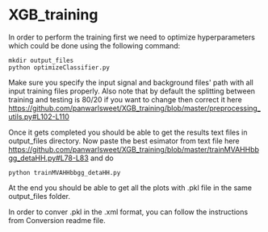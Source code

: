 # XGB_training

In order to perform the training first we need to optimize hyperparameters which could be done using the following command:
````
mkdir output_files
python optimizeClassifier.py
`````
Make sure you specify the input signal and background files' path with all input training files properly. 
Also note that by default the splitting between training and testing is 80/20 if you want to change then correct it here 
https://github.com/panwarlsweet/XGB_training/blob/master/preprocessing_utils.py#L102-L110

Once it gets completed you should be able to get the results text files in output_files directory. 
Now paste the best esimator from text file here 
https://github.com/panwarlsweet/XGB_training/blob/master/trainMVAHHbbgg_detaHH.py#L78-L83
and do
```````
python trainMVAHHbbgg_detaHH.py 
```````

At the end you should be able to get all the plots with .pkl file in the same output_files folder.

In order to conver .pkl in the .xml format, you can follow the instructions from Conversion readme file.
